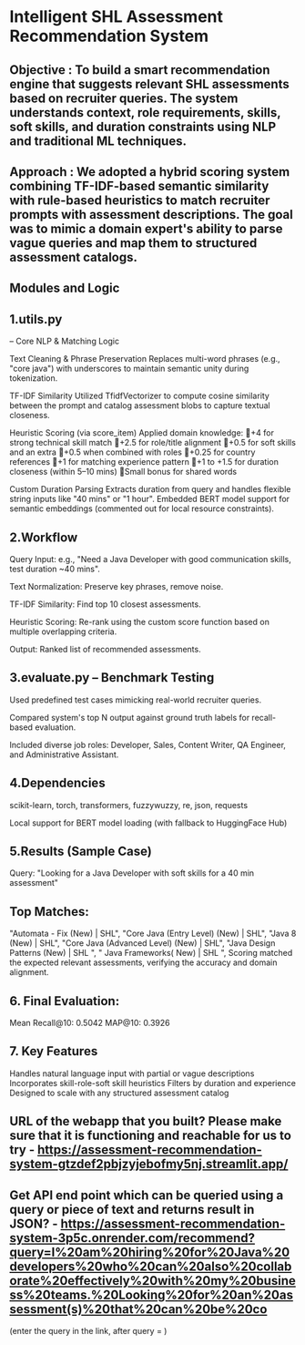 # Intelligent SHL Assessment Recommendation System

## Objective : To build a smart recommendation engine that suggests relevant SHL assessments based on recruiter queries. The system understands context, role requirements, skills, soft skills, and duration constraints using NLP and traditional ML techniques.

## Approach : We adopted a hybrid scoring system combining TF-IDF-based semantic similarity with rule-based heuristics to match recruiter prompts with assessment descriptions. The goal was to mimic a domain expert's ability to parse vague queries and map them to structured assessment catalogs.

## Modules and Logic

## 1.utils.py 
– Core NLP & Matching Logic

Text Cleaning & Phrase Preservation
Replaces multi-word phrases (e.g., "core java") with underscores to maintain semantic unity during tokenization.

TF-IDF Similarity
Utilized TfidfVectorizer to compute cosine similarity between the prompt and catalog assessment blobs to capture textual closeness.

Heuristic Scoring (via score_item)
Applied domain knowledge:
+4 for strong technical skill match
+2.5 for role/title alignment
+0.5 for soft skills and an extra 
+0.5 when combined with roles
+0.25 for country references
+1 for matching experience pattern
+1 to +1.5 for duration closeness (within 5–10 mins)
Small bonus for shared words

Custom Duration Parsing
Extracts duration from query and handles flexible string inputs like "40 mins" or "1 hour".
Embedded BERT model support for semantic embeddings (commented out for local resource constraints).

## 2.Workflow

Query Input: e.g., "Need a Java Developer with good communication skills, test duration ~40 mins".

Text Normalization: Preserve key phrases, remove noise.

TF-IDF Similarity: Find top 10 closest assessments.

Heuristic Scoring: Re-rank using the custom score function based on multiple overlapping criteria.

Output: Ranked list of recommended assessments.

## 3.evaluate.py – Benchmark Testing

Used predefined test cases mimicking real-world recruiter queries.

Compared system's top N output against ground truth labels for recall-based evaluation.

Included diverse job roles: Developer, Sales, Content Writer, QA Engineer, and Administrative Assistant.

## 4.Dependencies

scikit-learn, torch, transformers, fuzzywuzzy, re, json, requests

Local support for BERT model loading (with fallback to HuggingFace Hub)

## 5.Results (Sample Case)

Query: "Looking for a Java Developer with soft skills for a 40 min assessment"

## Top Matches:
"Automata - Fix (New) | SHL", 
"Core Java (Entry Level) (New) | SHL", 
"Java 8 (New) | SHL", 
"Core Java (Advanced Level) (New) | SHL", 
"Java Design Patterns (New) | SHL ", 
" Java Frameworks( New) | SHL ", 
Scoring matched the expected relevant assessments, verifying the accuracy and domain alignment.

## 6. Final Evaluation:
Mean Recall@10: 0.5042
MAP@10: 0.3926

## 7. Key Features
Handles natural language input with partial or vague descriptions
Incorporates skill-role-soft skill heuristics
Filters by duration and experience
Designed to scale with any structured assessment catalog

## URL of the webapp that you built? Please make sure that it is functioning and reachable for us to try - https://assessment-recommendation-system-gtzdef2pbjzyjebofmy5nj.streamlit.app/

## Get API end point which can be queried using a query or piece of text and returns result in JSON? - https://assessment-recommendation-system-3p5c.onrender.com/recommend?query=I%20am%20hiring%20for%20Java%20developers%20who%20can%20also%20collaborate%20effectively%20with%20my%20business%20teams.%20Looking%20for%20an%20assessment(s)%20that%20can%20be%20co
(enter the query in the link, after query = )
